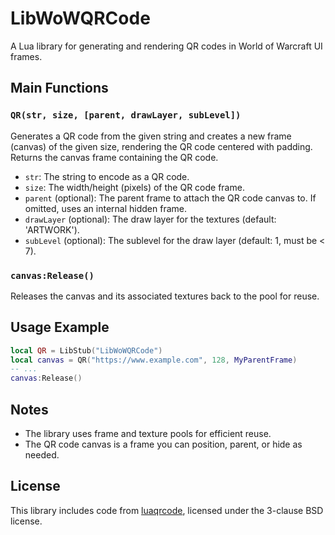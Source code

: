 
# LibWoWQRCode

A Lua library for generating and rendering QR codes in World of Warcraft UI frames.

## Main Functions

### `QR(str, size, [parent, drawLayer, subLevel])`
Generates a QR code from the given string and creates a new frame (canvas) of the given size, rendering the QR code centered with padding. Returns the canvas frame containing the QR code.

- `str`: The string to encode as a QR code.
- `size`: The width/height (pixels) of the QR code frame.
- `parent` (optional): The parent frame to attach the QR code canvas to. If omitted, uses an internal hidden frame.
- `drawLayer` (optional): The draw layer for the textures (default: 'ARTWORK').
- `subLevel` (optional): The sublevel for the draw layer (default: 1, must be < 7).

### `canvas:Release()`
Releases the canvas and its associated textures back to the pool for reuse.

## Usage Example

```lua
local QR = LibStub("LibWoWQRCode")
local canvas = QR("https://www.example.com", 128, MyParentFrame)
-- ...
canvas:Release()
```

## Notes
- The library uses frame and texture pools for efficient reuse.
- The QR code canvas is a frame you can position, parent, or hide as needed.

## License
This library includes code from [luaqrcode](https://github.com/speedata/luaqrcode), licensed under the 3-clause BSD license.
